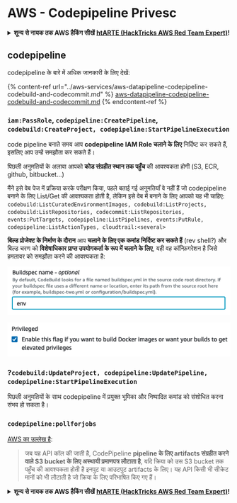 # AWS - Codepipeline Privesc

<details>

<summary><strong>शून्य से नायक तक AWS हैकिंग सीखें</strong> <a href="https://training.hacktricks.xyz/courses/arte"><strong>htARTE (HackTricks AWS Red Team Expert)</strong></a><strong>!</strong></summary>

HackTricks का समर्थन करने के अन्य तरीके:

* यदि आप अपनी **कंपनी का विज्ञापन HackTricks में देखना चाहते हैं** या **HackTricks को PDF में डाउनलोड करना चाहते हैं** तो [**सब्सक्रिप्शन प्लान्स**](https://github.com/sponsors/carlospolop) देखें!
* [**आधिकारिक PEASS & HackTricks स्वैग**](https://peass.creator-spring.com) प्राप्त करें
* [**The PEASS Family**](https://opensea.io/collection/the-peass-family) की खोज करें, हमारा विशेष [**NFTs**](https://opensea.io/collection/the-peass-family) संग्रह
* 💬 [**Discord group**](https://discord.gg/hRep4RUj7f) में **शामिल हों** या [**telegram group**](https://t.me/peass) में या **Twitter** 🐦 पर मुझे **फॉलो** करें [**@carlospolopm**](https://twitter.com/carlospolopm)**.**
* **अपनी हैकिंग ट्रिक्स साझा करें PRs जमा करके** [**HackTricks**](https://github.com/carlospolop/hacktricks) और [**HackTricks Cloud**](https://github.com/carlospolop/hacktricks-cloud) github repos में.

</details>

## codepipeline

codepipeline के बारे में अधिक जानकारी के लिए देखें:

{% content-ref url="../aws-services/aws-datapipeline-codepipeline-codebuild-and-codecommit.md" %}
[aws-datapipeline-codepipeline-codebuild-and-codecommit.md](../aws-services/aws-datapipeline-codepipeline-codebuild-and-codecommit.md)
{% endcontent-ref %}

### `iam:PassRole`, `codepipeline:CreatePipeline`, `codebuild:CreateProject, codepipeline:StartPipelineExecution`

code pipeline बनाते समय आप **codepipeline IAM Role चलाने के लिए** निर्दिष्ट कर सकते हैं, इसलिए आप उन्हें समझौता कर सकते हैं।

पिछली अनुमतियों के अलावा आपको **कोड संग्रहीत स्थान तक पहुँच** की आवश्यकता होगी (S3, ECR, github, bitbucket...)

मैंने इसे वेब पेज में प्रक्रिया करके परीक्षण किया, पहले बताई गई अनुमतियाँ वे नहीं हैं जो codepipeline बनाने के लिए List/Get की आवश्यकता होती है, लेकिन इसे वेब में बनाने के लिए आपको यह भी चाहिए: `codebuild:ListCuratedEnvironmentImages, codebuild:ListProjects, codebuild:ListRepositories, codecommit:ListRepositories, events:PutTargets, codepipeline:ListPipelines, events:PutRule, codepipeline:ListActionTypes, cloudtrail:<several>`

**बिल्ड प्रोजेक्ट के निर्माण के दौरान** आप **चलाने के लिए एक कमांड निर्दिष्ट कर सकते हैं** (rev shell?) और बिल्ड चरण को **विशेषाधिकार प्राप्त उपयोगकर्ता के रूप में चलाने के लिए**, यही वह कॉन्फ़िगरेशन है जिसे हमलावर को समझौता करने की आवश्यकता है:

![](<../../../.gitbook/assets/image (53).png>)

![](<../../../.gitbook/assets/image (64).png>)

### ?`codebuild:UpdateProject, codepipeline:UpdatePipeline, codepipeline:StartPipelineExecution`

पिछली अनुमतियों के साथ codepipeline में प्रयुक्त भूमिका और निष्पादित कमांड को संशोधित करना संभव हो सकता है।

### `codepipeline:pollforjobs`

[AWS का उल्लेख है](https://docs.aws.amazon.com/codepipeline/latest/APIReference/API\_PollForJobs.html):

> जब यह API कॉल की जाती है, CodePipeline **pipeline के लिए artifacts संग्रहीत करने वाले S3 bucket के लिए अस्थायी प्रमाणपत्र लौटाता है**, यदि क्रिया को उस S3 bucket तक पहुँच की आवश्यकता होती है इनपुट या आउटपुट artifacts के लिए। यह API किसी भी सीक्रेट मानों को भी लौटाती है जो क्रिया के लिए परिभाषित किए गए हैं।

<details>

<summary><strong>शून्य से नायक तक AWS हैकिंग सीखें</strong> <a href="https://training.hacktricks.xyz/courses/arte"><strong>htARTE (HackTricks AWS Red Team Expert)</strong></a><strong>!</strong></summary>

HackTricks का समर्थन करने के अन्य तरीके:

* यदि आप अपनी **कंपनी का विज्ञापन HackTricks में देखना चाहते हैं** या **HackTricks को PDF में डाउनलोड करना चाहते हैं** तो [**सब्सक्रिप्शन प्लान्स**](https://github.com/sponsors/carlospolop) देखें!
* [**आधिकारिक PEASS & HackTricks स्वैग**](https://peass.creator-spring.com) प्राप्त करें
* [**The PEASS Family**](https://opensea.io/collection/the-peass-family) की खोज करें, हमारा विशेष [**NFTs**](https://opensea.io/collection/the-peass-family) संग्रह
* 💬 [**Discord group**](https://discord.gg/hRep4RUj7f) में **शामिल हों** या [**telegram group**](https://t.me/peass) में या **Twitter** 🐦 पर मुझे **फॉलो** करें [**@carlospolopm**](https://twitter.com/carlospolopm)**.**
* **अपनी हैकिंग ट्रिक्स साझा करें PRs जमा करके** [**HackTricks**](https://github.com/carlospolop/hacktricks) और [**HackTricks Cloud**](https://github.com/carlospolop/hacktricks-cloud) github repos में.

</details>
